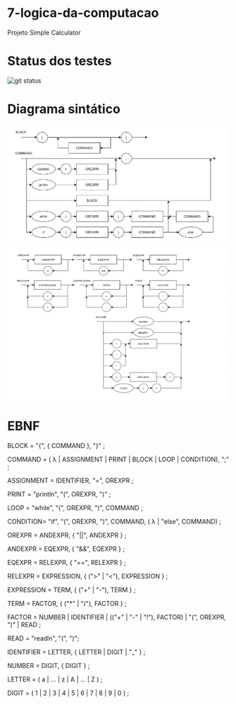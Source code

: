 # 7-logica-da-computacao
Projeto Simple Calculator

# Status dos testes
![git status](http://3.129.230.99/svg/<GitUser>/<repositorioCompilador>/)

# Diagrama sintático

![Diagrama_Sintatico-P1](src/img/Rot6-p1.png)
![Diagrama_Sintatico-P2](src/img/Rot6-p2.png)

# EBNF

BLOCK = "{", { COMMAND }, "}" ;

COMMAND = ( λ | ASSIGNMENT | PRINT | BLOCK | LOOP | CONDITION), ";" ;

ASSIGNMENT = IDENTIFIER, "=", OREXPR ;

PRINT = "println", "(", OREXPR, ")" ;

LOOP = "while", "(", OREXPR, ")", COMMAND ;

CONDITION= "if", "(", OREXPR, ")", COMMAND, ( λ | "else", COMMAND) ;

OREXPR = ANDEXPR, { "||", ANDEXPR } ;

ANDEXPR = EQEXPR, { "&&", EQEXPR } ;

EQEXPR = RELEXPR, { "==", RELEXPR } ;

RELEXPR = EXPRESSION, { (">" | "<"), EXPRESSION } ;

EXPRESSION = TERM, { ("+" | "-"), TERM } ;

TERM = FACTOR, { ("*" | "/"), FACTOR } ;

FACTOR = NUMBER | IDENTIFIER | (("+" | "-" | "!"), FACTOR) | "(", OREXPR, ")" | READ ;

READ = "readln", "(", ")";

IDENTIFIER = LETTER, { LETTER | DIGIT | "_" } ;

NUMBER = DIGIT, { DIGIT } ;

LETTER = ( a | ... | z | A | ... | Z ) ;

DIGIT = ( 1 | 2 | 3 | 4 | 5 | 6 | 7 | 8 | 9 | 0 ) ;
